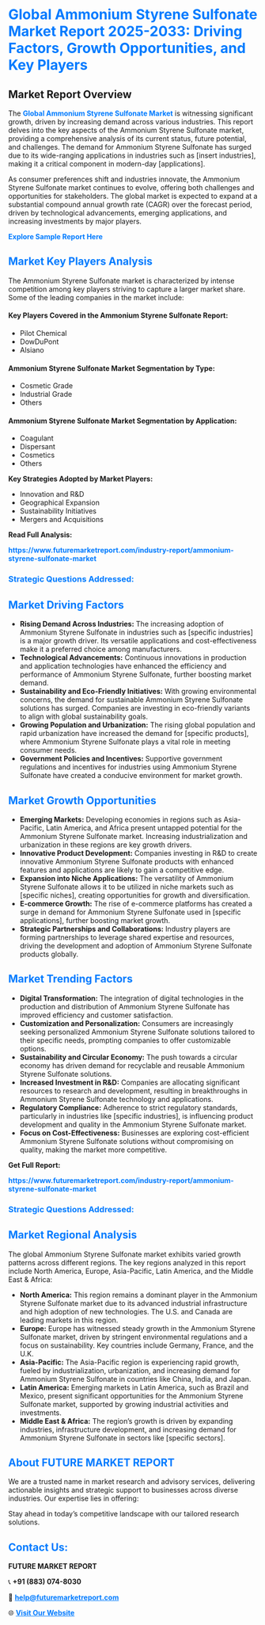 <h1 style="color: #007BFF;">Global Ammonium Styrene Sulfonate Market Report 2025-2033: Driving Factors, Growth Opportunities, and Key Players</h1>

<section id="overview">
<h2>Market Report Overview</h2>
<p>The <a href="https://www.futuremarketreport.com/industry-report/ammonium-styrene-sulfonate-market" style="color: #007BFF; text-decoration: none;"><strong>Global Ammonium Styrene Sulfonate Market</strong></a> is witnessing significant growth, driven by increasing demand across various industries. This report delves into the key aspects of the Ammonium Styrene Sulfonate market, providing a comprehensive analysis of its current status, future potential, and challenges. The demand for Ammonium Styrene Sulfonate has surged due to its wide-ranging applications in industries such as [insert industries], making it a critical component in modern-day [applications].</p>
<p>As consumer preferences shift and industries innovate, the Ammonium Styrene Sulfonate market continues to evolve, offering both challenges and opportunities for stakeholders. The global market is expected to expand at a substantial compound annual growth rate (CAGR) over the forecast period, driven by technological advancements, emerging applications, and increasing investments by major players.</p>
</section>

<section id="overview">
<p><a href="https://www.futuremarketreport.com/request-sample/reportId=114533" style="color: #007BFF; text-decoration: none;"><strong>Explore Sample Report Here</strong></a></p>
</section>

<section id="key-players">
<h2 style="color: #007BFF;">Market Key Players Analysis</h2>
<p>The Ammonium Styrene Sulfonate market is characterized by intense competition among key players striving to capture a larger market share. Some of the leading companies in the market include:</p>
<h4>Key Players Covered in the Ammonium Styrene Sulfonate Report:</h4>
<ul><li>Pilot Chemical</li><li>DowDuPont</li><li>Alsiano</li></ul>
<h4>Ammonium Styrene Sulfonate Market Segmentation by Type:</h4>
<ul><li>Cosmetic Grade</li><li>Industrial Grade</li><li>Others</li></ul>

<h4>Ammonium Styrene Sulfonate Market Segmentation by Application:</h4>
<ul><li>Coagulant</li><li>Dispersant</li><li>Cosmetics</li><li>Others</li></ul>
<p><strong>Key Strategies Adopted by Market Players:</strong></p>
<ul>
<li>Innovation and R&D</li>
<li>Geographical Expansion</li>
<li>Sustainability Initiatives</li>
<li>Mergers and Acquisitions</li>
</ul>
</section>

<section>
<p><strong>Read Full Analysis: </strong></p><a href="https://www.futuremarketreport.com/industry-report/ammonium-styrene-sulfonate-market" style="color: #007BFF; text-decoration: none;"><strong>https://www.futuremarketreport.com/industry-report/ammonium-styrene-sulfonate-market</strong></a>
<h3 style="color: #007BFF;">Strategic Questions Addressed:</h3>
</section>

<section id="driving-factors">
<h2 style="color: #007BFF;">Market Driving Factors</h2>
<ul>
<li><strong>Rising Demand Across Industries:</strong> The increasing adoption of Ammonium Styrene Sulfonate in industries such as [specific industries] is a major growth driver. Its versatile applications and cost-effectiveness make it a preferred choice among manufacturers.</li>
<li><strong>Technological Advancements:</strong> Continuous innovations in production and application technologies have enhanced the efficiency and performance of Ammonium Styrene Sulfonate, further boosting market demand.</li>
<li><strong>Sustainability and Eco-Friendly Initiatives:</strong> With growing environmental concerns, the demand for sustainable Ammonium Styrene Sulfonate solutions has surged. Companies are investing in eco-friendly variants to align with global sustainability goals.</li>
<li><strong>Growing Population and Urbanization:</strong> The rising global population and rapid urbanization have increased the demand for [specific products], where Ammonium Styrene Sulfonate plays a vital role in meeting consumer needs.</li>
<li><strong>Government Policies and Incentives:</strong> Supportive government regulations and incentives for industries using Ammonium Styrene Sulfonate have created a conducive environment for market growth.</li>
</ul>
</section>

<section id="growth-opportunities">
<h2 style="color: #007BFF;">Market Growth Opportunities</h2>
<ul>
<li><strong>Emerging Markets:</strong> Developing economies in regions such as Asia-Pacific, Latin America, and Africa present untapped potential for the Ammonium Styrene Sulfonate market. Increasing industrialization and urbanization in these regions are key growth drivers.</li>
<li><strong>Innovative Product Development:</strong> Companies investing in R&D to create innovative Ammonium Styrene Sulfonate products with enhanced features and applications are likely to gain a competitive edge.</li>
<li><strong>Expansion into Niche Applications:</strong> The versatility of Ammonium Styrene Sulfonate allows it to be utilized in niche markets such as [specific niches], creating opportunities for growth and diversification.</li>
<li><strong>E-commerce Growth:</strong> The rise of e-commerce platforms has created a surge in demand for Ammonium Styrene Sulfonate used in [specific applications], further boosting market growth.</li>
<li><strong>Strategic Partnerships and Collaborations:</strong> Industry players are forming partnerships to leverage shared expertise and resources, driving the development and adoption of Ammonium Styrene Sulfonate products globally.</li>
</ul>
</section>

<section id="trending-factors">
<h2 style="color: #007BFF;">Market Trending Factors</h2>
<ul>
<li><strong>Digital Transformation:</strong> The integration of digital technologies in the production and distribution of Ammonium Styrene Sulfonate has improved efficiency and customer satisfaction.</li>
<li><strong>Customization and Personalization:</strong> Consumers are increasingly seeking personalized Ammonium Styrene Sulfonate solutions tailored to their specific needs, prompting companies to offer customizable options.</li>
<li><strong>Sustainability and Circular Economy:</strong> The push towards a circular economy has driven demand for recyclable and reusable Ammonium Styrene Sulfonate solutions.</li>
<li><strong>Increased Investment in R&D:</strong> Companies are allocating significant resources to research and development, resulting in breakthroughs in Ammonium Styrene Sulfonate technology and applications.</li>
<li><strong>Regulatory Compliance:</strong> Adherence to strict regulatory standards, particularly in industries like [specific industries], is influencing product development and quality in the Ammonium Styrene Sulfonate market.</li>
<li><strong>Focus on Cost-Effectiveness:</strong> Businesses are exploring cost-efficient Ammonium Styrene Sulfonate solutions without compromising on quality, making the market more competitive.</li>
</ul>
</section>

<section>
<p><strong>Get Full Report: </strong></p><a href="https://www.futuremarketreport.com/industry-report/ammonium-styrene-sulfonate-market" style="color: #007BFF; text-decoration: none;"><strong>https://www.futuremarketreport.com/industry-report/ammonium-styrene-sulfonate-market</strong></a>
<h3 style="color: #007BFF;">Strategic Questions Addressed:</h3>
</section>


<section id="regional-analysis">
<h2 style="color: #007BFF;">Market Regional Analysis</h2>
<p>The global Ammonium Styrene Sulfonate market exhibits varied growth patterns across different regions. The key regions analyzed in this report include North America, Europe, Asia-Pacific, Latin America, and the Middle East & Africa:</p>
<ul>
<li><strong>North America:</strong> This region remains a dominant player in the Ammonium Styrene Sulfonate market due to its advanced industrial infrastructure and high adoption of new technologies. The U.S. and Canada are leading markets in this region.</li>
<li><strong>Europe:</strong> Europe has witnessed steady growth in the Ammonium Styrene Sulfonate market, driven by stringent environmental regulations and a focus on sustainability. Key countries include Germany, France, and the U.K.</li>
<li><strong>Asia-Pacific:</strong> The Asia-Pacific region is experiencing rapid growth, fueled by industrialization, urbanization, and increasing demand for Ammonium Styrene Sulfonate in countries like China, India, and Japan.</li>
<li><strong>Latin America:</strong> Emerging markets in Latin America, such as Brazil and Mexico, present significant opportunities for the Ammonium Styrene Sulfonate market, supported by growing industrial activities and investments.</li>
<li><strong>Middle East & Africa:</strong> The region’s growth is driven by expanding industries, infrastructure development, and increasing demand for Ammonium Styrene Sulfonate in sectors like [specific sectors].</li>
</ul>
</section>

<footer>
<h2 style="color: #007BFF;">About FUTURE MARKET REPORT</h2>
<p>We are a trusted name in market research and advisory services, delivering actionable insights and strategic support to businesses across diverse industries. Our expertise lies in offering:</p>

<p>Stay ahead in today’s competitive landscape with our tailored research solutions.</p>

<h2 style="color: #007BFF;">Contact Us:</h2>
<p><strong>FUTURE MARKET REPORT</strong></p>
<p>📞 <strong>+91 (883) 074-8030</strong></p>
<p>📧 <strong><a href="mailto:help@futuremarketreport.com" style="color: #007BFF;">help@futuremarketreport.com</a></strong></p>
<p>🌐 <strong><a href="https://www.futuremarketreport.com/" style="color: #007BFF;">Visit Our Website</a></strong></p>
</footer>